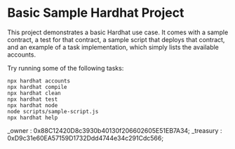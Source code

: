 # Basic Sample Hardhat Project

This project demonstrates a basic Hardhat use case. It comes with a sample contract, a test for that contract, a sample script that deploys that contract, and an example of a task implementation, which simply lists the available accounts.

Try running some of the following tasks:

```shell
npx hardhat accounts
npx hardhat compile
npx hardhat clean
npx hardhat test
npx hardhat node
node scripts/sample-script.js
npx hardhat help
```

_owner : 0x88C12420D8c3930b40130f206602605E51EB7A34;
_treasury : 0xD9c31e60EA57159D1732Ddd4744e34c291Cdc566;